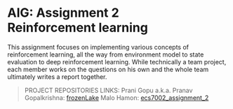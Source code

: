 # AIG: Assignment 2<br>Reinforcement learning

This assignment focuses on implementing various concepts of reinforcement learning, all the way from environment model to state evaluation to deep reinforcement learning. While technically a team project, each member works on the questions on his own and the whole team ultimately writes a report together.

> PROJECT REPOSITORIES LINKS:
> Prani Gopu a.k.a. Pranav Gopalkrishna: [frozenLake](https://github.com/pranigopu/frozenLake)
> Malo Hamon: [ecs7002_assignment_2](https://github.com/nocommentcode/ecs7002_assignment_2)
